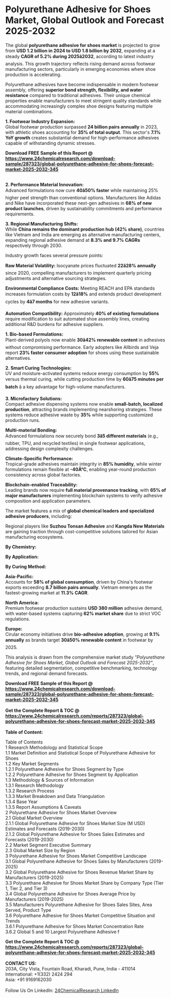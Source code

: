 <h1>Polyurethane Adhesive for Shoes Market, Global Outlook and Forecast 2025-2032</h1><p>The global <strong>polyurethane adhesive for shoes market</strong> is projected to grow from <strong>USD 1.2 billion in 2024 to USD 1.8 billion by 2032</strong>, expanding at a steady <strong>CAGR of 5.2% during 2025â2032</strong>, according to latest industry analysis. This growth trajectory reflects rising demand across footwear manufacturing sectors, particularly in emerging economies where shoe production is accelerating.</p><p>Polyurethane adhesives have become indispensable in modern footwear assembly, offering <strong>superior bond strength, flexibility, and water resistance</strong> compared to traditional adhesives. Their unique chemical properties enable manufacturers to meet stringent quality standards while accommodating increasingly complex shoe designs featuring multiple material combinations.</p><p><strong>1. Footwear Industry Expansion:</strong><br>
Global footwear production surpassed <strong>24 billion pairs annually</strong> in 2023, with athletic shoes accounting for <strong>35% of total output</strong>. This sector's <strong>7.1% YoY growth</strong> creates substantial demand for high-performance adhesives capable of withstanding dynamic stresses.</p><div><b>Download FREE Sample of this Report @ 
            <a href="https://www.24chemicalresearch.com/download-sample/287323/global-polyurethane-adhesive-for-shoes-forecast-market-2025-2032-345">
            https://www.24chemicalresearch.com/download-sample/287323/global-polyurethane-adhesive-for-shoes-forecast-market-2025-2032-345</a></b></div><br><p><strong>2. Performance Material Innovation:</strong><br>
Advanced formulations now cure <strong>40â50% faster</strong> while maintaining 25% higher peel strength than conventional options. Manufacturers like Adidas and Nike have incorporated these next-gen adhesives in <strong>68% of new product launches</strong>, driven by sustainability commitments and performance requirements.</p><p><strong>3. Regional Manufacturing Shifts:</strong><br>
While <strong>China remains the dominant production hub (42% share)</strong>, countries like Vietnam and India are emerging as alternative manufacturing centers, expanding regional adhesive demand at <strong>8.3% and 9.7% CAGRs</strong> respectively through 2030.</p><p>Industry growth faces several pressure points:</p><p><strong>Raw Material Volatility:</strong> Isocyanate prices fluctuated <strong>22â28% annually</strong> since 2020, compelling manufacturers to implement quarterly pricing adjustments and alternative sourcing strategies.</p><p><strong>Environmental Compliance Costs:</strong> Meeting REACH and EPA standards increases formulation costs by <strong>12â18%</strong> and extends product development cycles by <strong>4â7 months</strong> for new adhesive variants.</p><p><strong>Automation Compatibility:</strong> Approximately <strong>40% of existing formulations</strong> require modification to suit automated shoe assembly lines, creating additional R&amp;D burdens for adhesive suppliers.</p><p><strong>1. Bio-based Formulations:</strong><br>
Plant-derived polyols now enable <strong>30â42% renewable content</strong> in adhesives without compromising performance. Early adopters like Allbirds and Veja report <strong>23% faster consumer adoption</strong> for shoes using these sustainable alternatives.</p><p><strong>2. Smart Curing Technologies:</strong><br>
UV and moisture-activated systems reduce energy consumption by <strong>55%</strong> versus thermal curing, while cutting production time by <strong>60â75 minutes per batch</strong> â a key advantage for high-volume manufacturers.</p><p><strong>3. Microfactory Solutions:</strong><br>
Compact adhesive dispensing systems now enable <strong>small-batch, localized production</strong>, attracting brands implementing nearshoring strategies. These systems reduce adhesive waste by <strong>35%</strong> while supporting customized production runs.</p><p><strong>Multi-material Bonding:</strong><br>
	Advanced formulations now securely bond <strong>3â5 different materials</strong> (e.g., rubber, TPU, and recycled textiles) in single footwear applications, addressing design complexity challenges.</p><p><strong>Climate-Specific Performance:</strong><br>
	Tropical-grade adhesives maintain integrity in <strong>85% humidity</strong>, while winter formulations remain flexible at <strong>-40Â°C</strong>, enabling year-round production consistency across global factories.</p><p><strong>Blockchain-enabled Traceability:</strong><br>
	Leading brands now require <strong>full material provenance tracking</strong>, with <strong>65% of major manufacturers</strong> implementing blockchain systems to verify adhesive composition and application parameters.</p><p>The market features a mix of <strong>global chemical leaders and specialized adhesive producers</strong>, including:</p><p>Regional players like <strong>Suzhou Tonsan Adhesive</strong> and <strong>Kangda New Materials</strong> are gaining traction through cost-competitive solutions tailored for Asian manufacturing ecosystems.</p><p><strong>By Chemistry:</strong></p><p><strong>By Application:</strong></p><p><strong>By Curing Method:</strong></p><p><strong>Asia-Pacific:</strong> <br>
	Accounts for <strong>58% of global consumption</strong>, driven by China's footwear exports exceeding <strong>8.7 billion pairs annually</strong>. Vietnam emerges as the fastest-growing market at <strong>11.3% CAGR</strong>.</p><p><strong>North America:</strong><br>
	Premium footwear production sustains <strong>USD 380 million</strong> adhesive demand, with water-based systems capturing <strong>62% market share</strong> due to strict VOC regulations.</p><p><strong>Europe:</strong><br>
	Cirular economy initiatives drive <strong>bio-adhesive adoption</strong>, growing at <strong>9.1% annually</strong> as brands target <strong>30â50% renewable content</strong> in footwear by 2025.</p><p>This analysis is drawn from the comprehensive market study <em>"Polyurethane Adhesive for Shoes Market, Global Outlook and Forecast 2025-2032"</em>, featuring detailed segmentation, competitive benchmarking, technology trends, and regional demand forecasts.</p><div><b>Download FREE Sample of this Report @ 
            <a href="https://www.24chemicalresearch.com/download-sample/287323/global-polyurethane-adhesive-for-shoes-forecast-market-2025-2032-345">
            https://www.24chemicalresearch.com/download-sample/287323/global-polyurethane-adhesive-for-shoes-forecast-market-2025-2032-345</a></b></div><br><div><b>Get the Complete Report & TOC @ 
            <a href="https://www.24chemicalresearch.com/reports/287323/global-polyurethane-adhesive-for-shoes-forecast-market-2025-2032-345">
            https://www.24chemicalresearch.com/reports/287323/global-polyurethane-adhesive-for-shoes-forecast-market-2025-2032-345</a></b></div><br>
            <b>Table of Content:</b><p>Table of Contents<br />
1 Research Methodology and Statistical Scope<br />
1.1 Market Definition and Statistical Scope of Polyurethane Adhesive for Shoes<br />
1.2 Key Market Segments<br />
1.2.1 Polyurethane Adhesive for Shoes Segment by Type<br />
1.2.2 Polyurethane Adhesive for Shoes Segment by Application<br />
1.3 Methodology & Sources of Information<br />
1.3.1 Research Methodology<br />
1.3.2 Research Process<br />
1.3.3 Market Breakdown and Data Triangulation<br />
1.3.4 Base Year<br />
1.3.5 Report Assumptions & Caveats<br />
2 Polyurethane Adhesive for Shoes Market Overview<br />
2.1 Global Market Overview<br />
2.1.1 Global Polyurethane Adhesive for Shoes Market Size (M USD) Estimates and Forecasts (2019-2030)<br />
2.1.2 Global Polyurethane Adhesive for Shoes Sales Estimates and Forecasts (2019-2030)<br />
2.2 Market Segment Executive Summary<br />
2.3 Global Market Size by Region<br />
3 Polyurethane Adhesive for Shoes Market Competitive Landscape<br />
3.1 Global Polyurethane Adhesive for Shoes Sales by Manufacturers (2019-2025)<br />
3.2 Global Polyurethane Adhesive for Shoes Revenue Market Share by Manufacturers (2019-2025)<br />
3.3 Polyurethane Adhesive for Shoes Market Share by Company Type (Tier 1, Tier 2, and Tier 3)<br />
3.4 Global Polyurethane Adhesive for Shoes Average Price by Manufacturers (2019-2025)<br />
3.5 Manufacturers Polyurethane Adhesive for Shoes Sales Sites, Area Served, Product Type<br />
3.6 Polyurethane Adhesive for Shoes Market Competitive Situation and Trends<br />
3.6.1 Polyurethane Adhesive for Shoes Market Concentration Rate<br />
3.6.2 Global 5 and 10 Largest Polyurethane Adhesive f</p><div><b>Get the Complete Report & TOC @ 
            <a href="https://www.24chemicalresearch.com/reports/287323/global-polyurethane-adhesive-for-shoes-forecast-market-2025-2032-345">
            https://www.24chemicalresearch.com/reports/287323/global-polyurethane-adhesive-for-shoes-forecast-market-2025-2032-345</a></b></div><br><b>CONTACT US:</b><br>
            203A, City Vista, Fountain Road, Kharadi, Pune, India - 411014<br>
            International: +1(332) 2424 294<br>
            Asia: +91 9169162030 <br><br>
            Follow Us On LinkedIn: <a href="https://www.linkedin.com/company/24chemicalresearch/">24ChemicalResearch LinkedIn</a>